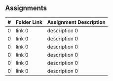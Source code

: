 ## Assignments

|  #  | Folder Link | Assignment Description |
| :-: | ----------- | ---------------------- |
|  0  | link 0      | description 0          |
|  0  | link 0      | description 0          |
|  0  | link 0      | description 0          |
|  0  | link 0      | description 0          |
|  0  | link 0      | description 0          |
|  0  | link 0      | description 0          |
